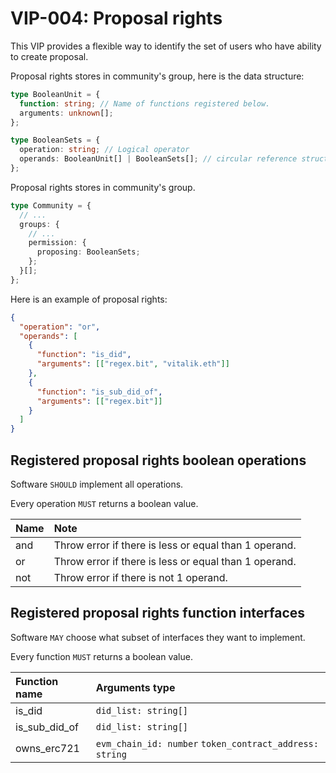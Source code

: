 # VIP-004: Proposal rights

This VIP provides a flexible way to identify the set of users who have ability to create proposal.

Proposal rights stores in community's group, here is the data structure:

```ts
type BooleanUnit = {
  function: string; // Name of functions registered below.
  arguments: unknown[];
};

type BooleanSets = {
  operation: string; // Logical operator
  operands: BooleanUnit[] | BooleanSets[]; // circular reference structure
};
```

Proposal rights stores in community's group.

```ts
type Community = {
  // ...
  groups: {
    // ...
    permission: {
      proposing: BooleanSets;
    };
  }[];
};
```

Here is an example of proposal rights:

```json
{
  "operation": "or",
  "operands": [
    {
      "function": "is_did",
      "arguments": [["regex.bit", "vitalik.eth"]]
    },
    {
      "function": "is_sub_did_of",
      "arguments": [["regex.bit"]]
    }
  ]
}
```

## Registered proposal rights boolean operations

Software `SHOULD` implement all operations.

Every operation `MUST` returns a boolean value.

| Name | Note                                                  |
| :--- | :---------------------------------------------------- |
| and  | Throw error if there is less or equal than 1 operand. |
| or   | Throw error if there is less or equal than 1 operand. |
| not  | Throw error if there is not 1 operand.                |

## Registered proposal rights function interfaces

Software `MAY` choose what subset of interfaces they want to implement.

Every function `MUST` returns a boolean value.

| Function name | Arguments type                                          |
| :------------ | :------------------------------------------------------ |
| is_did        | `did_list: string[]`                                    |
| is_sub_did_of | `did_list: string[]`                                    |
| owns_erc721   | `evm_chain_id: number` `token_contract_address: string` |
